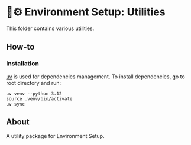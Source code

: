 # 🌱⚙️ Environment Setup: Utilities

This folder contains various utilities.

## How-to

### Installation

[uv](https://github.com/astral-sh/uv) is used for dependencies management. To install dependencies, go to root directory and run:

```shell
uv venv --python 3.12
source .venv/bin/activate
uv sync
```

## About

A utility package for Environment Setup.

